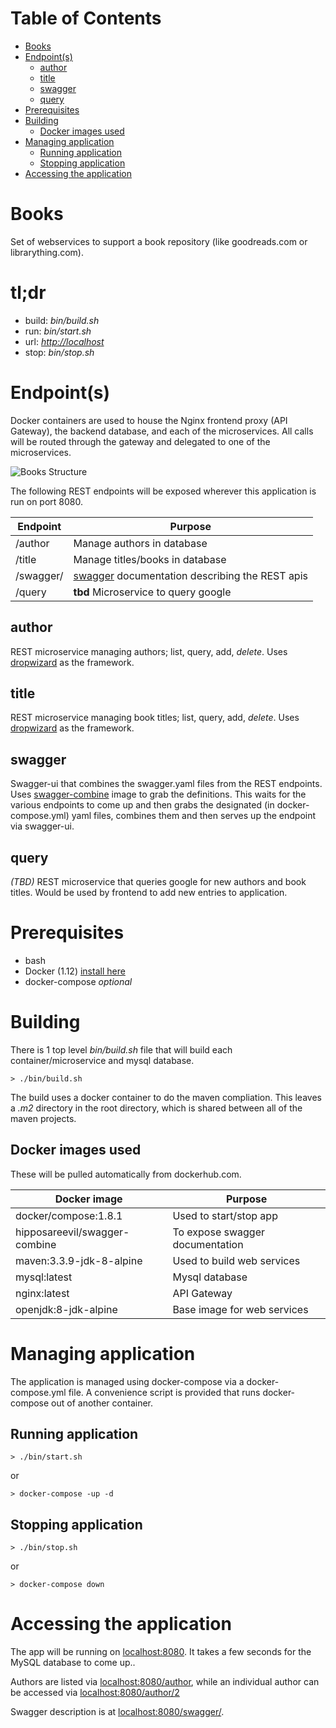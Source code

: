 Table of Contents
=================

   * [Books](#books)
   * [Endpoint(s)](#endpoints)
      * [author](#author)
      * [title](#title)
      * [swagger](#swagger)
      * [query](#query)
   * [Prerequisites](#prerequisites)
   * [Building](#building)
      * [Docker images used](#docker-images-used)
   * [Managing application](#managing-application)
      * [Running application](#running-application)
      * [Stopping application](#stopping-application)
   * [Accessing the application](#accessing-the-application)

# Books
Set of webservices to support a book repository (like goodreads.com or librarything.com). 

# tl;dr
* build: *bin/build.sh*
* run: *bin/start.sh*
* url: *[http://localhost](http://localhost:8080/swagger/)*
* stop: *bin/stop.sh*


# Endpoint(s)
Docker containers are used to house the Nginx frontend proxy (API Gateway), the backend database, and each of the microservices. All calls will be routed through the gateway and delegated to one of the microservices.

![Books Structure](https://github.com/hipposareevil/books/blob/master/images/structure.png)

The following REST endpoints will be exposed wherever this application is run on port 8080.

Endpoint | Purpose
--- | ---
/author | Manage authors in database
/title | Manage titles/books in database
/swagger/ | [swagger](http://swagger.io) documentation describing the REST apis
/query | **tbd** Microservice to query google|amazon for books and authors

## author
REST microservice managing authors; list, query, add, *delete*. Uses [dropwizard](http://www.dropwizard.io/) as the framework.

## title
REST microservice managing book titles; list, query, add, *delete*. Uses [dropwizard](http://www.dropwizard.io/) as the framework.

## swagger
Swagger-ui that combines the swagger.yaml files from the REST endpoints. Uses [swagger-combine](https://hub.docker.com/r/hipposareevil/swagger-combine/) image to grab the definitions. This waits for the various endpoints to come up and then grabs the designated (in docker-compose.yml) yaml files, combines them and then serves up the endpoint via swagger-ui.

## query
*(TBD)* REST microservice that queries google for new authors and book titles. Would be used by frontend to add new entries to application. 


# Prerequisites

* bash
* Docker (1.12) [install here](https://docs.docker.com/engine/installation/)
* docker-compose _optional_


# Building

There is 1 top level *bin/build.sh* file that will build each container/microservice and mysql database.
```
> ./bin/build.sh
```

The build uses a docker container to do the maven compliation. This leaves a *.m2* directory in the root directory, which is shared between all of the maven projects.


## Docker images used

These will be pulled automatically from dockerhub.com.

Docker image | Purpose
--- | ---
docker/compose:1.8.1 | Used to start/stop app
hipposareevil/swagger-combine | To expose swagger documentation
maven:3.3.9-jdk-8-alpine  | Used to build web services
mysql:latest | Mysql database
nginx:latest | API Gateway
openjdk:8-jdk-alpine | Base image for web services


# Managing application

The application is managed using docker-compose via a docker-compose.yml file. A convenience script is provided that runs docker-compose out of another container.

## Running application
```
> ./bin/start.sh
```
or
```
> docker-compose -up -d
```

## Stopping application
```
> ./bin/stop.sh
```
or
```
> docker-compose down
```

# Accessing the application

The app will be running on [localhost:8080](http://localhost:8080). It takes a few seconds for the MySQL database to come up..

Authors are listed via [localhost:8080/author](http://localhost:8080/author), while an individual author can be accessed via [localhost:8080/author/2](http://localhost:8080/author/2)

Swagger description is at [localhost:8080/swagger/](http://localhost:8080/swagger/).




